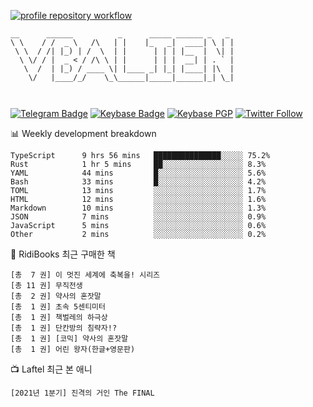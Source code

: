 [![profile repository workflow](https://github.com/vbalien/vbalien/actions/workflows/push.yml/badge.svg)](https://github.com/vbalien/vbalien/actions/workflows/push.yml)
```
__      ______          _      _____ ______ _   _ 
\ \    / /  _ \   /\   | |    |_   _|  ____| \ | |
 \ \  / /| |_) | /  \  | |      | | | |__  |  \| |
  \ \/ / |  _ < / /\ \ | |      | | |  __| | . ` |
   \  /  | |_) / ____ \| |____ _| |_| |____| |\  |
    \/   |____/_/    \_\______|_____|______|_| \_|
                                                  
                                                  
```
[![Telegram Badge](https://img.shields.io/badge/-Telegram-2CA5E0?logo=telegram)](https://t.me/vbalien)
[![Keybase Badge](https://img.shields.io/badge/-Keybase-33A0FF?logo=keybase&logoColor=white)](https://keybase.io/vbalien)
[![Keybase PGP](https://img.shields.io/keybase/pgp/vbalien)](http://sks.pod02.fleetstreetops.com/pks/lookup?search=0xE98CF73DE1E36F7D1B8A383AFD987F8DBE513071&fingerprint=on&op=index)
[![Twitter Follow](https://img.shields.io/twitter/follow/_elnyan)](https://twitter.com/_elnyan)

📊 Weekly development breakdown
```
TypeScript      9 hrs 56 mins   ███████████████░░░░░ 75.2%
Rust            1 hr 5 mins     ██░░░░░░░░░░░░░░░░░░ 8.3%
YAML            44 mins         █░░░░░░░░░░░░░░░░░░░ 5.6%
Bash            33 mins         █░░░░░░░░░░░░░░░░░░░ 4.2%
TOML            13 mins         ░░░░░░░░░░░░░░░░░░░░ 1.7%
HTML            12 mins         ░░░░░░░░░░░░░░░░░░░░ 1.6%
Markdown        10 mins         ░░░░░░░░░░░░░░░░░░░░ 1.3%
JSON            7 mins          ░░░░░░░░░░░░░░░░░░░░ 0.9%
JavaScript      5 mins          ░░░░░░░░░░░░░░░░░░░░ 0.6%
Other           2 mins          ░░░░░░░░░░░░░░░░░░░░ 0.2%
```
📖 RidiBooks 최근 구매한 책
```
[총  7 권] 이 멋진 세계에 축복을! 시리즈 
[총 11 권] 무직전생 
[총  2 권] 약사의 혼잣말 
[총  1 권] 초속 5센티미터 
[총  1 권] 책벌레의 하극상 
[총  1 권] 단칸방의 침략자!? 
[총  1 권] [코믹] 약사의 혼잣말 
[총  1 권] 어린 왕자(한글+영문판) 
```
📺 Laftel 최근 본 애니
```
[2021년 1분기] 진격의 거인 The FINAL
```
